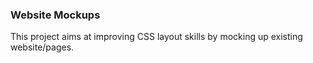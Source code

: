 ### Website Mockups

This project aims at improving CSS layout skills by mocking up existing website/pages.
